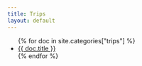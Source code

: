 ```yaml
---
title: Trips
layout: default
---
```


<div>
  <ul>
    {% for doc in site.categories["trips"] %}
      <li>
        <a href="{{ doc.url }}">{{ doc.title }}</a>
      </li>
    {% endfor %}
  </ul>
</div>
